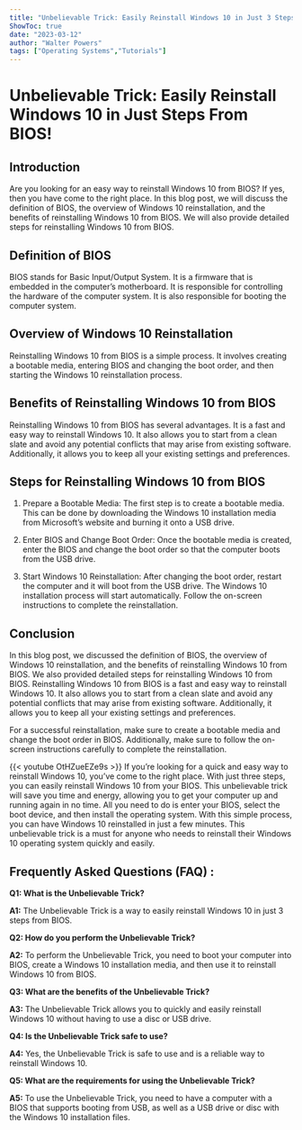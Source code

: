 ```yaml
---
title: "Unbelievable Trick: Easily Reinstall Windows 10 in Just 3 Steps From BIOS!"
ShowToc: true 
date: "2023-03-12"
author: "Walter Powers" 
tags: ["Operating Systems","Tutorials"]
---
```

# Unbelievable Trick: Easily Reinstall Windows 10 in Just  Steps From BIOS!

## Introduction

Are you looking for an easy way to reinstall Windows 10 from BIOS? If yes, then you have come to the right place. In this blog post, we will discuss the definition of BIOS, the overview of Windows 10 reinstallation, and the benefits of reinstalling Windows 10 from BIOS. We will also provide detailed steps for reinstalling Windows 10 from BIOS. 

## Definition of BIOS

BIOS stands for Basic Input/Output System. It is a firmware that is embedded in the computer’s motherboard. It is responsible for controlling the hardware of the computer system. It is also responsible for booting the computer system. 

## Overview of Windows 10 Reinstallation

Reinstalling Windows 10 from BIOS is a simple process. It involves creating a bootable media, entering BIOS and changing the boot order, and then starting the Windows 10 reinstallation process. 

## Benefits of Reinstalling Windows 10 from BIOS

Reinstalling Windows 10 from BIOS has several advantages. It is a fast and easy way to reinstall Windows 10. It also allows you to start from a clean slate and avoid any potential conflicts that may arise from existing software. Additionally, it allows you to keep all your existing settings and preferences. 

## Steps for Reinstalling Windows 10 from BIOS

1. Prepare a Bootable Media: The first step is to create a bootable media. This can be done by downloading the Windows 10 installation media from Microsoft’s website and burning it onto a USB drive.

2. Enter BIOS and Change Boot Order: Once the bootable media is created, enter the BIOS and change the boot order so that the computer boots from the USB drive.

3. Start Windows 10 Reinstallation: After changing the boot order, restart the computer and it will boot from the USB drive. The Windows 10 installation process will start automatically. Follow the on-screen instructions to complete the reinstallation. 

## Conclusion

In this blog post, we discussed the definition of BIOS, the overview of Windows 10 reinstallation, and the benefits of reinstalling Windows 10 from BIOS. We also provided detailed steps for reinstalling Windows 10 from BIOS. Reinstalling Windows 10 from BIOS is a fast and easy way to reinstall Windows 10. It also allows you to start from a clean slate and avoid any potential conflicts that may arise from existing software. Additionally, it allows you to keep all your existing settings and preferences. 

For a successful reinstallation, make sure to create a bootable media and change the boot order in BIOS. Additionally, make sure to follow the on-screen instructions carefully to complete the reinstallation.

{{< youtube OtHZueEZe9s >}} 
If you’re looking for a quick and easy way to reinstall Windows 10, you’ve come to the right place. With just three steps, you can easily reinstall Windows 10 from your BIOS. This unbelievable trick will save you time and energy, allowing you to get your computer up and running again in no time. All you need to do is enter your BIOS, select the boot device, and then install the operating system. With this simple process, you can have Windows 10 reinstalled in just a few minutes. This unbelievable trick is a must for anyone who needs to reinstall their Windows 10 operating system quickly and easily.

## Frequently Asked Questions (FAQ) :
**Q1: What is the Unbelievable Trick?**

**A1:** The Unbelievable Trick is a way to easily reinstall Windows 10 in just 3 steps from BIOS.

**Q2: How do you perform the Unbelievable Trick?**

**A2:** To perform the Unbelievable Trick, you need to boot your computer into BIOS, create a Windows 10 installation media, and then use it to reinstall Windows 10 from BIOS.

**Q3: What are the benefits of the Unbelievable Trick?**

**A3:** The Unbelievable Trick allows you to quickly and easily reinstall Windows 10 without having to use a disc or USB drive.

**Q4: Is the Unbelievable Trick safe to use?**

**A4:** Yes, the Unbelievable Trick is safe to use and is a reliable way to reinstall Windows 10.

**Q5: What are the requirements for using the Unbelievable Trick?**

**A5:** To use the Unbelievable Trick, you need to have a computer with a BIOS that supports booting from USB, as well as a USB drive or disc with the Windows 10 installation files.





